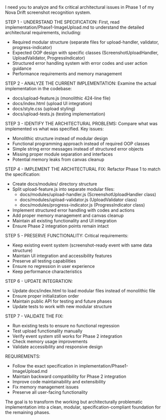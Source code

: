 I need you to analyze and fix critical architectural issues in Phase 1 of my Nova Drift screenshot recognition system.

STEP 1 - UNDERSTAND THE SPECIFICATION:
First, read implementation/Phase1-ImageUpload.md to understand the detailed architectural requirements, including:
- Required modular structure (separate files for upload-handler, validator, progress-indicator)
- Expected OOP design with specific classes (ScreenshotUploadHandler, UploadValidator, ProgressIndicator)
- Structured error handling system with error codes and user action guidance
- Performance requirements and memory management

STEP 2 - ANALYZE THE CURRENT IMPLEMENTATION:
Examine the actual implementation in the codebase:
- docs/upload-feature.js (monolithic 424-line file)
- docs/index.html (upload UI integration)
- docs/style.css (upload styling)
- docs/upload-tests.js (testing implementation)

STEP 3 - IDENTIFY THE ARCHITECTURAL PROBLEMS:
Compare what was implemented vs what was specified. Key issues:
- Monolithic structure instead of modular design
- Functional programming approach instead of required OOP classes
- Simple string error messages instead of structured error objects
- Missing proper module separation and interfaces
- Potential memory leaks from canvas cleanup

STEP 4 - IMPLEMENT THE ARCHITECTURAL FIX:
Refactor Phase 1 to match the specification:
- Create docs/modules/ directory structure
- Split upload-feature.js into separate modular files:
  - docs/modules/upload-handler.js (ScreenshotUploadHandler class)
  - docs/modules/upload-validator.js (UploadValidator class) 
  - docs/modules/progress-indicator.js (ProgressIndicator class)
- Implement structured error handling with codes and actions
- Add proper memory management and canvas cleanup
- Maintain all existing functionality and UI integration
- Ensure Phase 2 integration points remain intact

STEP 5 - PRESERVE FUNCTIONALITY:
Critical requirements:
- Keep existing event system (screenshot-ready event with same data structure)
- Maintain UI integration and accessibility features
- Preserve all testing capabilities
- Ensure no regression in user experience
- Keep performance characteristics

STEP 6 - UPDATE INTEGRATION:
- Update docs/index.html to load modular files instead of monolithic file
- Ensure proper initialization order
- Maintain public API for testing and future phases
- Update tests to work with new modular structure

STEP 7 - VALIDATE THE FIX:
- Run existing tests to ensure no functional regression
- Test upload functionality manually
- Verify event system still works for Phase 2 integration
- Check memory usage improvements
- Validate accessibility and responsive design

REQUIREMENTS:
- Follow the exact specification in implementation/Phase1-ImageUpload.md
- Maintain backward compatibility for Phase 2 integration
- Improve code maintainability and extensibility
- Fix memory management issues
- Preserve all user-facing functionality

The goal is to transform the working but architecturally problematic implementation into a clean, modular, specification-compliant foundation for the remaining phases.
